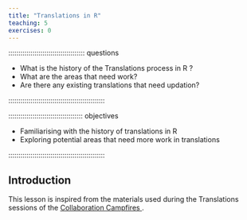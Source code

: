 ```yaml
---
title: "Translations in R"
teaching: 5
exercises: 0
---
```


:::::::::::::::::::::::::::::::::::::: questions 

- What is the history of the Translations process in R ?
- What are the areas that need work?
- Are there any existing translations that need updation?

::::::::::::::::::::::::::::::::::::::::::::::::

::::::::::::::::::::::::::::::::::::: objectives

- Familiarising with the history of translations in R
- Exploring potential areas that need more work in translations

::::::::::::::::::::::::::::::::::::::::::::::::

## Introduction

This lesson is inspired from the materials used during the Translations sessions of the [Collaboration Campfires ](https://contributor.r-project.org/events/collaboration-campfires).

